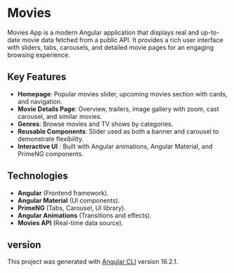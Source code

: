 # Movies

Movies App is a modern Angular application that displays real and up-to-date movie data fetched from a public API. It provides a rich user interface with sliders, tabs, carousels, and detailed movie pages for an engaging browsing experience.


## Key Features

- **Homepage**: Popular movies slider, upcoming movies section with cards, and navigation.
- **Movie Details Page**: Overview, trailers, image gallery with zoom, cast carousel, and similar movies.
- **Genres**: Browse movies and TV shows by categories.
- **Reusable Components**: Slider used as both a banner and carousel to demonstrate flexibility.
- **Interactive UI** : Built with Angular animations, Angular Material, and PrimeNG components.

## Technologies

- **Angular** (Frontend framework).
- **Angular Material** (UI components).
- **PrimeNG** (Tabs, Carousel, UI library).
- **Angular Animations** (Transitions and effects).
- **Movies API** (Real-time data source).


## version

This project was generated with [Angular CLI](https://github.com/angular/angular-cli) version 16.2.1.
